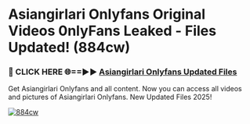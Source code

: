 # Asiangirlari Onlyfans Original Videos 0nlyFans Leaked - Files Updated! (884cw)

<h3>🔴 CLICK HERE 🌐==►► <a href="https://tinyurl.com/2m67pmp6" rel="nofollow">Asiangirlari Onlyfans Updated Files</a></h3>

Get Asiangirlari Onlyfans and all content. Now you can access all videos and pictures of Asiangirlari Onlyfans. New Updated Files 2025!

[![884cw](https://i.imgur.com/H4QAA4z.gif)](https://tinyurl.com/2m67pmp6)